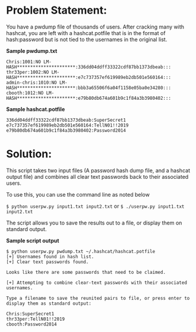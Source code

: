 # Problem Statement:

You have a pwdump file of thousands of users. After cracking many with hashcat, 
you are left with a hashcat.potfile that is in the format of hash:password but
is not tied to the usernames in the original list.

**Sample pwdump.txt**  
```
Chris:1001:NO LM-HASH**********************:336dd04ddff33322cdf87bb1373dbeab:::
thr33per:1002:NO LM-HASH**********************:e7c737357ef619989eb2db501e560164:::
admin-chris:1010:NO LM-HASH**********************:bbb3a65506f6a04f1158e05ba0e34280:::
cbooth:1012:NO LM-HASH**********************:e79b80db674a601b9c1f84a3b3980402:::
```

**Sample hashcat.potfile**
```
336dd04ddff33322cdf87bb1373dbeab:SuperSecret1
e7c737357ef619989eb2db501e560164:TellN01!!2019
e79b80db674a601b9c1f84a3b3980402:Password2014
```

# Solution:

This script takes two input files (A password hash dump file, and a hashcat output file) and combines all clear text passwords back to their associated users.

To use this, you can use the command line as noted below

`$ python userpw.py input1.txt input2.txt`
or `$ ./userpw.py input1.txt input2.txt`

The script allows you to save the results out to a file, or display them on standard output.

**Sample script output**  
```
$ python userpw.py pwdump.txt ~/.hashcat/hashcat.potfile
[+] Usernames found in hash list.
[+] Clear text passwords found.

Looks like there are some passwords that need to be claimed.

[+] Attempting to combine clear-text passwords with their associated usernames.

Type a filename to save the reunited pairs to file, or press enter to display them as standard output:

Chris:SuperSecret1  
thr33per:TellN01!!2019  
cbooth:Password2014  
```
